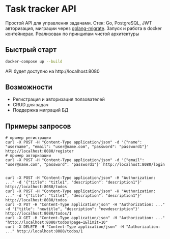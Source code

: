 # Task tracker API

Простой API для управления задачами.
Стек: Go, PostgreSQL, JWT авторизация, миграции через [golang-migrate](https://github.com/golang-migrate/migrate).
Запуск и работа в docker контейнерах. Реализован по принципам чистой архитектуры

## Быстрый старт

```bash
docker-compose up --build
```
API будет доступно на http://localhost:8080

## Возможности

- Регистрация и авторизация ползователей
- CRUD для задач
- Поддержка миграций БД

## Примеры запросов

```
# пример регистрации
curl -X POST -H "Content-Type application/json" -d '{"name": "username", "email": "user@name.com", "password": "password1"}' http://localhost:8080/register
# пример авторизации
curl -X POST -H "Content-Type application/json" -d '{"email": "user@name.com", "password": "password1"}' http://localhost:8080/login


curl -X POST -H "Content-Type application/json" -H "Authorization: ..." -d '{"title": "title1", "description": "description1"}' http://localhost:8080/todos
curl -X POST -H "Content-Type application/json" -H "Authorization: ..." -d '{"title": "title1", "description": "description1"}' http://localhost:8080/todos
curl -X PUT -H "Content-Type application/json" -H "Authorization: ..." -d '{"title": "newtitle", "description": "newdescription"}' http://localhost:8080/todos/1
curl -X GET -H "Content-Type application/json" -H "Authorization: ..." "http://localhost:8080/todos?page=1&limit=10"
curl -X DELETE -H "Content-Type application/json" -H "Authorization: ..." http://localhost:8080/todos/1
```
